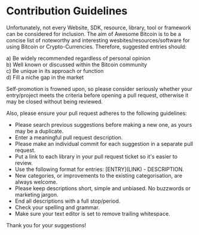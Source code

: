# Contribution Guidelines
Unfortunately, not every Website, SDK, resource, library, tool or framework can be considered for inclusion. The aim of Awesome Bitcoin is to be a concise list of noteworthy and interesting wesbites/resources/software for using Bitcoin or Crypto-Currencies. Therefore, suggested entries should: 

a) Be widely recommended regardless of personal opinion  
b) Well known or discussed within the Bitcoin community  
c) Be unique in its approach or function  
d) Fill a niche gap in the market  

Self-promotion is frowned upon, so please consider seriously whether your entry/project meets the criteria before opening a pull request, otherwise it may be closed without being reviewed.

Also, please ensure your pull request adheres to the following guidelines:

* Please search previous suggestions before making a new one, as yours may be a duplicate.
* Enter a meaningful pull request description.
* Please make an individual commit for each suggestion in a separate pull request.
* Put a link to each library in your pull request ticket so it's easier to review.
* Use the following format for entries: \[ENTRY\]\(LINK\) - DESCRIPTION.
* New categories, or improvements to the existing categorisation, are always welcome.
* Please keep descriptions short, simple and unbiased. No buzzwords or marketing jargon. 
* End all descriptions with a full stop/period.
* Check your spelling and grammar.
* Make sure your text editor is set to remove trailing whitespace.

Thank you for your suggestions!
